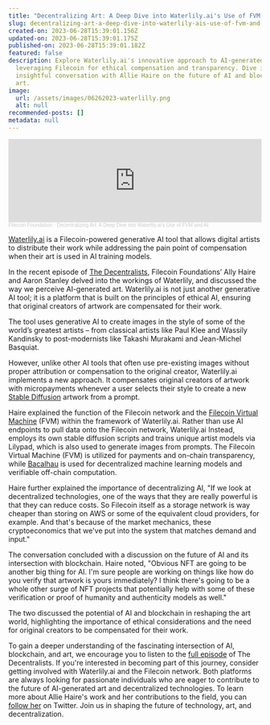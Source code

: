 ```yaml
---
title: "Decentralizing Art: A Deep Dive into Waterlily.ai's Use of FVM and AI"
slug: decentralizing-art-a-deep-dive-into-waterlily-ais-use-of-fvm-and-ai
created-on: 2023-06-28T15:39:01.156Z
updated-on: 2023-06-28T15:39:01.175Z
published-on: 2023-06-28T15:39:01.182Z
featured: false
description: Explore Waterlily.ai's innovative approach to AI-generated art,
  leveraging Filecoin for ethical compensation and transparency. Dive into an
  insightful conversation with Allie Haire on the future of AI and blockchain in
  art.
image:
  url: /assets/images/06262023-waterlilly.png
  alt: null
recommended-posts: []
metadata: null
---
```


<iframe
  width="100%"
  height="166"
  scrolling="no"
  frameborder="no"
  allow="autoplay"
  src="https://w.soundcloud.com/player/?url=https%3A//api.soundcloud.com/tracks/1552122538&color=%23193396&auto_play=false&hide_related=false&show_comments=true&show_user=true&show_reposts=false&show_teaser=true">
</iframe>
<div style="font-size: 10px; color: #cccccc; line-break: anywhere; word-break: normal; overflow: hidden; white-space: nowrap; text-overflow: ellipsis; font-family: Interstate, Lucida Grande, Lucida Sans Unicode, Lucida Sans, Garuda, Verdana, Tahoma, sans-serif; font-weight: 100;">
  <a href="https://soundcloud.com/filecoin-foundation" title="Filecoin Foundation" target="_blank" style="color: #cccccc; text-decoration: none;">Filecoin Foundation</a> ·
  <a href="https://soundcloud.com/filecoin-foundation/decentralizing-art-a-deep-dive-into-waterlilyais-use-of-fvm-and-ai" title="Decentralizing Art: A Deep Dive into Waterlily.ai's Use of FVM and AI" target="_blank" style="color: #cccccc; text-decoration: none;">Decentralizing Art: A Deep Dive into Waterlily.ai's Use of FVM and AI</a>
</div>

[Waterlily.ai](http://waterlily.ai) is a Filecoin-powered generative AI tool that allows digital artists to distribute their work while addressing the pain point of compensation when their art is used in AI training models.

In the recent episode of [The Decentralists](https://twitter.com/i/spaces/1LyxBqNjXVkJN), Filecoin Foundations’ Ally Haire and Aaron Stanley delved into the workings of Waterlily, and discussed the way we perceive AI-generated art. Waterlily.ai is not just another generative AI tool; it is a platform that is built on the principles of ethical AI, ensuring that original creators of artwork are compensated for their work.

The tool uses generative AI to create images in the style of some of the world’s greatest artists – from classical artists like Paul Klee and Wassily Kandinsky to post-modernists like Takashi Murakami and Jean-Michel Basquiat.

However, unlike other AI tools that often use pre-existing images without proper attribution or compensation to the original creator, Waterlily.ai implements a new approach. It compensates original creators of artwork with micropayments whenever a user selects their style to create a new [Stable Diffusion](https://en.wikipedia.org/wiki/Stable_Diffusion) artwork from a prompt.

Haire explained the function of the Filecoin network and the [Filecoin Virtual Machine](https://fvm.filecoin.io/) (FVM) within the framework of Waterlily.ai. Rather than use AI endpoints to pull data onto the Filecoin network, Waterlily.ai Instead, employs its own stable diffusion scripts and trains unique artist models via Lilypad, which is also used to generate images from prompts. The Filecoin Virtual Machine (FVM) is utilized for payments and on-chain transparency, while [Bacalhau](https://www.bacalhau.org/) is used for decentralized machine learning models and verifiable off-chain computation.

Haire further explained the importance of decentralizing AI, "If we look at decentralized technologies, one of the ways that they are really powerful is that they can reduce costs. So Filecoin itself as a storage network is way cheaper than storing on AWS or some of the equivalent cloud providers, for example. And that's because of the market mechanics, these cryptoeconomics that we've put into the system that matches demand and input."

The conversation concluded with a discussion on the future of AI and its intersection with blockchain. Haire noted, "Obvious NFT are going to be another big thing for AI. I'm sure people are working on things like how do you verify that artwork is yours immediately? I think there's going to be a whole other surge of NFT projects that potentially help with some of these verification or proof of humanity and authenticity models as well."

The two discussed the potential of AI and blockchain in reshaping the art world, highlighting the importance of ethical considerations and the need for original creators to be compensated for their work.

To gain a deeper understanding of the fascinating intersection of AI, blockchain, and art, we encourage you to listen to the [full episode](https://twitter.com/i/spaces/1LyxBqNjXVkJN) of The Decentralists. If you're interested in becoming part of this journey, consider getting involved with Waterlily.ai and the Filecoin network. Both platforms are always looking for passionate individuals who are eager to contribute to the future of AI-generated art and decentralized technologies. To learn more about Allie Haire's work and her contributions to the field, you can [follow her](https://twitter.com/DeveloperAlly) on Twitter. Join us in shaping the future of technology, art, and decentralization.

